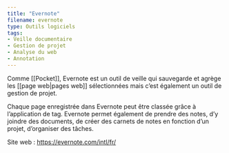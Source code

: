 ```yaml
---
title: "Evernote"
filename: evernote
type: Outils logiciels
tags:
- Veille documentaire
- Gestion de projet
- Analyse du web
- Annotation
---
```


Comme [[Pocket]], Evernote est un outil de veille qui sauvegarde et agrège les [[page web|pages web]] sélectionnées mais c’est également un outil de gestion de projet. 

Chaque page enregistrée dans Evernote peut être classée grâce à l’application de tag. Evernote permet également de prendre des notes, d’y joindre des documents, de créer des carnets de notes en fonction d’un projet, d’organiser des tâches.

Site web : <https://evernote.com/intl/fr/>

